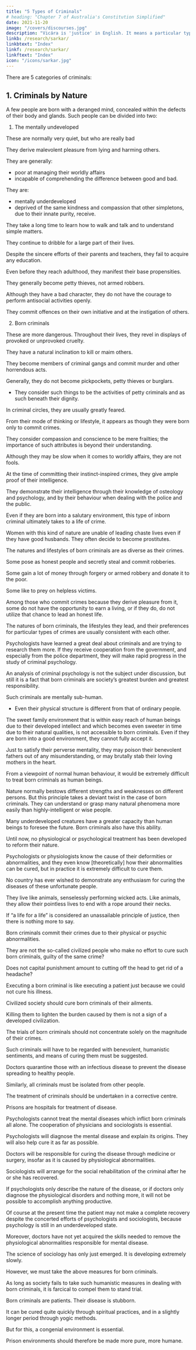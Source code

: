 ```yaml
---
title: "5 Types of Criminals"
# heading: "Chapter 7 of Australia's Constitution Simplified"
date: 2021-11-20
image: "/covers/discourses.jpg"
description: "Vicára is 'justice' in English. It means a particular type of mental process to ascertain the truth"
linkb: /research/sarkar/
linkbtext: "Index"
linkf: /research/sarkar/
linkftext: "Index"
icon: "/icons/sarkar.jpg"
---
```



<!-- For the purpose of analysing the types of crime committed by a criminal, and whether his or her offences were committed voluntarily or at the instigation of others,  -->

There are 5 categories of criminals:

## 1. Criminals by Nature

A few people are born with a deranged mind, concealed within the defects of their body and glands. Such people can be divided into two:

1. The mentally undeveloped 

These are normally very quiet, but who are really bad
<!--  in whom truthfulness and doing good to others are against their nature. -->

They derive malevolent pleasure from lying and harming others.

They are generally:
- poor at managing their worldly affairs
- incapable of comprehending the difference between good and bad.

They are:
- mentally underdeveloped
- deprived of the same kindness and compassion that other simpletons, due to their innate purity, receive. 

They take a long time to learn how to walk and talk and to understand simple matters. 

They continue to dribble for a large part of their lives. 

Despite the sincere efforts of their parents and teachers, they fail to acquire any education. 

Even before they reach adulthood, they manifest their base propensities. 

They generally become petty thieves, not armed robbers.

Although they have a bad character, they do not have the courage to perform antisocial activities openly. 

They commit offences on their own initiative and at the instigation of others.


2. Born criminals 

These are more dangerous. Throughout their lives, they revel in displays of provoked or unprovoked cruelty.

They have a natural inclination to kill or maim others. 

They become members of criminal gangs and commit murder and other horrendous acts.

Generally, they do not become pickpockets, petty thieves or burglars.
- They consider such things to be the activities of petty criminals and as such beneath their dignity.

In criminal circles, they are usually greatly feared.

From their mode of thinking or lifestyle, it appears as though they were born only to commit crimes.

They consider compassion and conscience to be mere frailties; the importance of such attributes is beyond their understanding. 

Although they may be slow when it comes to worldly affairs, they are not fools.

At the time of committing their instinct-inspired crimes, they give ample proof of their intelligence. 

They demonstrate their intelligence through their knowledge of osteology and psychology, and by their behaviour when dealing with the police and the public.

Even if they are born into a salutary environment, this type of inborn criminal ultimately takes to a life of crime.

Women with this kind of nature are unable of leading chaste lives even if they have good husbands. They often decide to become prostitutes.

The natures and lifestyles of born criminals are as diverse as their crimes.

Some pose as honest people and secretly steal and commit robberies.

Some gain a lot of money through forgery or armed robbery and donate it to the poor. 

Some like to prey on helpless victims. 

Among those who commit crimes because they derive pleasure from it, some do not have the opportunity to earn a living, or if they do, do not utilize that chance to lead an honest life.

The natures of born criminals, the lifestyles they lead, and their preferences for particular types of crimes are usually consistent with each other.

Psychologists have learned a great deal about criminals and are trying to research them more. If they receive cooperation from the government, and especially from the police department, they will make rapid progress in the study of criminal psychology. 

An analysis of criminal psychology is not the subject under discussion, but still it is a fact that born criminals are society’s greatest burden and greatest responsibility. 

Such criminals are<!--  born with human bodies, --> mentally sub-human.
- Even their physical structure is different from that of ordinary people.

The sweet family environment that is within easy reach of human beings due to their developed intellect and which becomes even sweeter in time due to their natural qualities, is not accessible to born criminals. Even if they are born into a good environment, they cannot fully accept it. 

Just to satisfy their perverse mentality, they may poison their benevolent fathers out of any misunderstanding, or may brutally stab their loving mothers in the heart. 

From a viewpoint of normal human behaviour, it would be extremely difficult to treat born criminals as human beings.

Nature normally bestows different strengths and weaknesses on different persons. But this principle takes a deviant twist in the case of born criminals. They can understand or grasp many natural phenomena more easily than highly-intelligent or wise people. 

Many underdeveloped creatures have a greater capacity than human beings to foresee the future. Born criminals also have this ability.

<!-- Through the observations and investigations psychologists have made while studying criminal psychology, they have gained a great deal of useful information about born criminals.  -->

Until now, no physiological or psychological treatment has been developed to reform their nature. 

Psychologists or physiologists know the cause of their deformities or abnormalities, and they even know [theoretically] how their abnormalities can be cured, but in practice it is extremely difficult to cure them. 

No country has ever wished to demonstrate any enthusiasm for curing the diseases of these unfortunate people.

They live like animals, senselessly performing wicked acts. Like animals, they allow their pointless lives to end with a rope around their necks.

If “a life for a life” is considered an unassailable principle of justice, then there is nothing more to say. 

Born criminals commit their crimes due to their physical or psychic abnormalities. 

They are not the so-called civilized people who make no effort to cure such born criminals, guilty of the same crime? 

Does not capital punishment amount to cutting off the head to get rid of a headache?

Executing a born criminal is like executing a patient just because we could not cure his illness. 

Civilized society should cure born criminals of their ailments.

Killing them to lighten the burden caused by them is not a sign of a developed civilization.

The trials of born criminals should not concentrate solely on the magnitude of their crimes.

Such criminals will have to be regarded with benevolent, humanistic sentiments, and means of curing them must be suggested.

Doctors quarantine those with an infectious disease to prevent the disease spreading to healthy people.

Similarly, all criminals must be isolated from other people.

The treatment of criminals should be undertaken in a corrective centre. 

Prisons are hospitals for treatment of disease.

Psychologists cannot treat the mental diseases which inflict born criminals all alone. The cooperation of physicians and sociologists is essential. 

Psychologists will diagnose the mental disease and explain its origins. They will also help cure it as far as possible. 

Doctors will be responsible for curing the disease through medicine or surgery, insofar as it is caused by physiological abnormalities. 

Sociologists will arrange for the social rehabilitation of the criminal after he or she has recovered.

If psychologists only describe the nature of the disease, or if doctors only diagnose the physiological disorders and nothing more, it will not be possible to accomplish anything productive. 

Of course at the present time the patient may not make a complete recovery despite the concerted efforts of psychologists and sociologists, because psychology is still in an underdeveloped state. 

Moreover, doctors have not yet acquired the skills needed to remove the physiological abnormalities responsible for mental disease. 

The science of sociology has only just emerged. It is developing extremely slowly. 

However, we must take the above measures for born criminals.

As long as society fails to take such humanistic measures in dealing with born criminals, it is farcical to compel them to stand trial.

Born criminals are patients. Their disease is stubborn.

It can be cured quite quickly through spiritual practices, and in a slightly longer period through yogic methods. 

But for this, a congenial environment is essential. 

Prison environments should therefore be made more pure, more humane.


